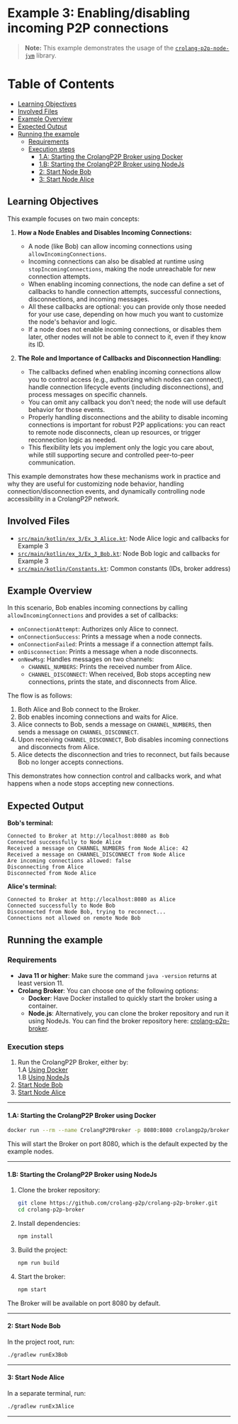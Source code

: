 # Example 3: Enabling/disabling incoming P2P connections
> **Note:** This example demonstrates the usage of the [`crolang-p2p-node-jvm`](https://github.com/crolang-p2p/crolang-p2p-node-jvm) library.

# Table of Contents

- [Learning Objectives](#learning-objectives)
- [Involved Files](#involved-files)
- [Example Overview](#example-overview)
- [Expected Output](#expected-output)
- [Running the example](#running-the-example)
  - [Requirements](#requirements)
  - [Execution steps](#execution-steps)
    - [1.A: Starting the CrolangP2P Broker using Docker](#1a-starting-the-crolangp2p-broker-using-docker)
    - [1.B: Starting the CrolangP2P Broker using NodeJs](#1b-starting-the-crolangp2p-broker-using-nodejs)
    - [2: Start Node Bob](#2-start-node-bob)
    - [3: Start Node Alice](#3-start-node-alice)

## Learning Objectives
This example focuses on two main concepts:

1. **How a Node Enables and Disables Incoming Connections:**
   - A node (like Bob) can allow incoming connections using `allowIncomingConnections`.
   - Incoming connections can also be disabled at runtime using `stopIncomingConnections`, making the node unreachable for new connection attempts.
   - When enabling incoming connections, the node can define a set of callbacks to handle connection attempts, successful connections, disconnections, and incoming messages.
   - All these callbacks are optional: you can provide only those needed for your use case, depending on how much you want to customize the node's behavior and logic.
   - If a node does not enable incoming connections, or disables them later, other nodes will not be able to connect to it, even if they know its ID.

2. **The Role and Importance of Callbacks and Disconnection Handling:**
   - The callbacks defined when enabling incoming connections allow you to control access (e.g., authorizing which nodes can connect), handle connection lifecycle events (including disconnections), and process messages on specific channels.
   - You can omit any callback you don't need; the node will use default behavior for those events.
   - Properly handling disconnections and the ability to disable incoming connections is important for robust P2P applications: you can react to remote node disconnects, clean up resources, or trigger reconnection logic as needed.
   - This flexibility lets you implement only the logic you care about, while still supporting secure and controlled peer-to-peer communication.

This example demonstrates how these mechanisms work in practice and why they are useful for customizing node behavior, handling connection/disconnection events, and dynamically controlling node accessibility in a CrolangP2P network.

## Involved Files

- [`src/main/kotlin/ex_3/Ex_3_Alice.kt`](src/main/kotlin/ex_3/Ex_3_Alice.kt): Node Alice logic and callbacks for Example 3
- [`src/main/kotlin/ex_3/Ex_3_Bob.kt`](src/main/kotlin/ex_3/Ex_3_Bob.kt): Node Bob logic and callbacks for Example 3
- [`src/main/kotlin/Constants.kt`](src/main/kotlin/Constants.kt): Common constants (IDs, broker address)

## Example Overview
In this scenario, Bob enables incoming connections by calling `allowIncomingConnections` and provides a set of callbacks:

- `onConnectionAttempt`: Authorizes only Alice to connect.
- `onConnectionSuccess`: Prints a message when a node connects.
- `onConnectionFailed`: Prints a message if a connection attempt fails.
- `onDisconnection`: Prints a message when a node disconnects.
- `onNewMsg`: Handles messages on two channels:
  - `CHANNEL_NUMBERS`: Prints the received number from Alice.
  - `CHANNEL_DISCONNECT`: When received, Bob stops accepting new connections, prints the state, and disconnects from Alice.

The flow is as follows:
1. Both Alice and Bob connect to the Broker.
2. Bob enables incoming connections and waits for Alice.
3. Alice connects to Bob, sends a message on `CHANNEL_NUMBERS`, then sends a message on `CHANNEL_DISCONNECT`.
4. Upon receiving `CHANNEL_DISCONNECT`, Bob disables incoming connections and disconnects from Alice.
5. Alice detects the disconnection and tries to reconnect, but fails because Bob no longer accepts connections.

This demonstrates how connection control and callbacks work, and what happens when a node stops accepting new connections.

## Expected Output

**Bob's terminal:**
```
Connected to Broker at http://localhost:8080 as Bob
Connected successfully to Node Alice
Received a message on CHANNEL_NUMBERS from Node Alice: 42
Received a message on CHANNEL_DISCONNECT from Node Alice
Are incoming connections allowed: false
Disconnecting from Alice
Disconnected from Node Alice
```

**Alice's terminal:**
```
Connected to Broker at http://localhost:8080 as Alice
Connected successfully to Node Bob
Disconnected from Node Bob, trying to reconnect...
Connections not allowed on remote Node Bob
```

## Running the example
### Requirements
- **Java 11 or higher**: Make sure the command `java -version` returns at least version 11.
- **Crolang Broker**: You can choose one of the following options:
   - **Docker**: Have Docker installed to quickly start the broker using a container.
   - **Node.js**: Alternatively, you can clone the broker repository and run it using NodeJs. You can find the broker repository here: [crolang-p2p-broker](https://github.com/crolang-p2p/crolang-p2p-broker).

### Execution steps
1. Run the CrolangP2P Broker, either by:  
    1.A [Using Docker](#1a-starting-the-crolangp2p-broker-using-docker)  
    1.B [Using NodeJs](#1b-starting-the-crolangp2p-broker-using-nodejs)
2. [Start Node Bob](#2-start-node-bob)
3. [Start Node Alice](#3-start-node-alice)

---

#### 1.A: Starting the CrolangP2P Broker using Docker

```sh
docker run --rm --name CrolangP2PBroker -p 8080:8080 crolangp2p/broker
```

This will start the Broker on port 8080, which is the default expected by the example nodes.

---

#### 1.B: Starting the CrolangP2P Broker using NodeJs

1. Clone the broker repository:
   ```sh
   git clone https://github.com/crolang-p2p/crolang-p2p-broker.git
   cd crolang-p2p-broker
   ```
2. Install dependencies:
   ```sh
   npm install
   ```
3. Build the project:
   ```sh
   npm run build
   ```
4. Start the broker:
   ```sh
   npm start
   ```

The Broker will be available on port 8080 by default.

---

#### 2: Start Node Bob

In the project root, run:

```sh
./gradlew runEx3Bob
```

---

#### 3: Start Node Alice

In a separate terminal, run:

```sh
./gradlew runEx3Alice
```

---